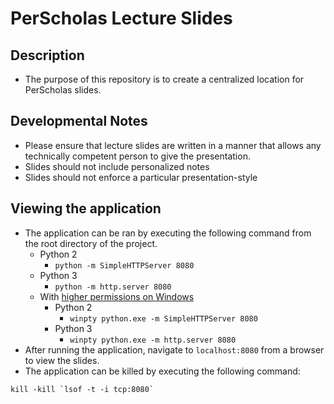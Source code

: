 # PerScholas Lecture Slides

## Description
* The purpose of this repository is to create a centralized location for PerScholas slides.

## Developmental Notes
* Please ensure that lecture slides are written in a manner that allows any technically competent person to give the presentation.
* Slides should not include personalized notes
* Slides should not enforce a particular presentation-style


## Viewing the application
* The application can be ran by executing the following command from the root directory of the project.
    * Python 2
        * `python -m SimpleHTTPServer 8080`
    * Python 3
        * `python -m http.server 8080`
    * With [higher permissions on Windows](https://stackoverflow.com/questions/56974927/permission-denied-trying-to-run-python-on-windows-10)
        * Python 2
            * `winpty python.exe -m SimpleHTTPServer 8080`
        * Python 3
            * `winpty python.exe -m http.server 8080`
* After running the application, navigate to `localhost:8080` from a browser to view the slides.
* The application can be killed by executing the following command:

```
kill -kill `lsof -t -i tcp:8080`
```
